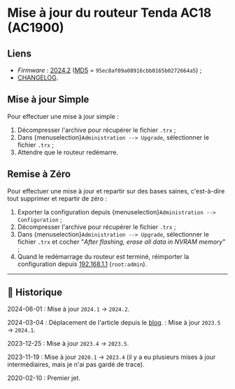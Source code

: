 # Mise à jour du routeur Tenda AC18 (AC1900)

## Liens

- *Firmware* : [2024.2](https://freshtomato.org/downloads/freshtomato-arm/2024/2024.2/freshtomato-TendaAC18-K26ARM-2024.2-AIO-64K.zip) ([MD5](https://freshtomato.org/downloads/freshtomato-arm/2024/2024.2/MD5SUM) = `95ec8af09a08916cbb0165b0272664a5`) ;
- [CHANGELOG](https://bitbucket.org/pedro311/freshtomato-arm/src/arm-master/CHANGELOG).

## Mise à jour Simple

Pour effectuer une mise à jour simple :

1. Décompresser l'archive pour récupérer le fichier `.trx` ;
2. Dans {menuselection}`Administration --> Upgrade`, sélectionner le fichier `.trx` ;
3. Attendre que le routeur redémarre.

## Remise à Zéro

Pour effectuer une mise à jour et repartir sur des bases saines, c'est-à-dire tout supprimer et repartir de zéro :

1. Exporter la configuration depuis {menuselection}`Administration --> Configuration` ;
2. Décompresser l'archive pour récupérer le fichier `.trx` ;
3. Dans {menuselection}`Administration --> Upgrade`, sélectionner le fichier `.trx` et cocher "*After flashing, erase all data in NVRAM memory*" ;
4. Quand le redémarrage du routeur est terminé, réimporter la configuration depuis [192.168.1.1](http://192.168.1.1/) (`root:admin`).

---

## 📜 Historique

2024-06-01
: Mise à jour `2024.1` → `2024.2`.

2024-03-04
: Déplacement de l'article depuis le [blog](https://www.tiger-222.fr/?d=2020/02/10/14/23/58-tenda-ac18-ac1900).
: Mise à jour `2023.5` → `2024.1`.

2023-12-25
: Mise à jour `2023.4` → `2023.5`.

2023-11-19
: Mise à jour `2020.1` → `2023.4` (il y a eu plusieurs mises à jour intermédiaires, mais je n'ai pas gardé de trace).

2020-02-10
: Premier jet.
